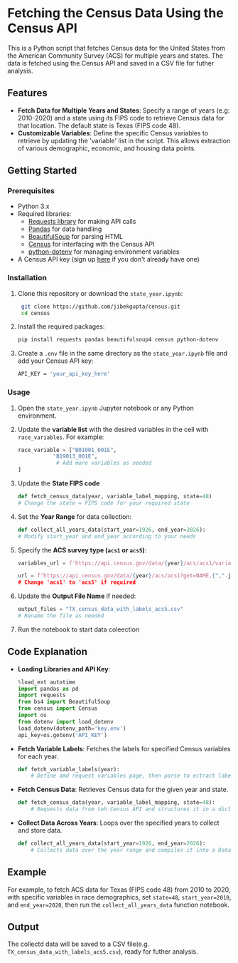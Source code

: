 # Fetching the Census Data Using the Census API
This is a Python script that fetches Census data for the United States from the American Community Survey (ACS) for multiple years and states. The data is fetched using the Census API and saved in a CSV file for futher analysis.

## Features
- **Fetch Data for Multiple Years and States**: Specify a range of years  (e.g: 2010-2020) and a state using its FIPS code to retrieve Census data for that location. The default state is Texas (FIPS code 48).
- **Customizable Variables**: Define the specific Census variables to retrieve by updating the 'variable' list in the script. This allows extraction of various demographic, economic, and housing data points.

## Getting Started

### Prerequisites
- Python 3.x
- Required libraries:
  - [Requests library](https://pypi.org/project/requests/) for making API calls
  - [Pandas](https://pypi.org/project/pandas/) for data handling
  - [BeautifulSoup](https://pypi.org/project/beautifulsoup4/) for parsing HTML
  - [Census](https://pypi.org/project/census/) for interfacing with the Census API
  - [python-dotenv](https://pypi.org/project/python-dotenv/) for managing environment variables
- A Census API key (sign up [here](https://api.census.gov/data/key_signup.html) if you don't already have one)

### Installation
1. Clone this repository or download the ```state_year.ipynb```:
   ```bash
    git clone https://github.com/jibekgupta/census.git
    cd census
    ```
2. Install the required packages:
   ```bash
   pip install requests pandas beautifulsoup4 census python-dotenv
   ```
3. Create a ```.env``` file in the same directory as the ```state_year.ipynb``` file and add your Census API key:
   ```bash
   API_KEY = 'your_api_key_here'
   ```
### Usage
1. Open the ```state_year.ipynb``` Jupyter notebook or any Python environment.

2. Update the **variable list** with the desired variables in the cell with ```race_variables```. For example:
   ```python
   race_variable = ["B01001_001E",
              "B19013_001E",
               # Add more variables as needed
   ]
   ```
   
3. Update the **State FIPS code**
   ```python
   def fetch_census_data(year, variable_label_mapping, state=48)
   # Change the state = FIPS code for your required state
   ```

4. Set the **Year Range** for data collection:
   ```python
   def collect_all_years_data(start_year=1926, end_year=2026):
   # Modify start_year and end_year according to your needs
   ```

5. Specify the **ACS survey type (```acs1``` or ```acs5```)**:
   ```python
   variables_url = f'https://api.census.gov/data/{year}/acs/acs1/variables.html'

   url = f'https://api.census.gov/data/{year}/acs/acs1?get=NAME,{",".join(race_variable)}&for=state:{state}&key={api_key}
   # Change 'acs1' to 'acs5' if required
   ```

6. Update the **Output File Name** if needed:
   ```python
   output_files = "TX_census_data_with_labels_acs5.csv"
   # Rename the file as needed
   ```
7. Run the notebook to start data coleection


## Code Explanation
- **Loading Libraries and API Key**:
  ```python
  %load_ext autotime
  import pandas as pd
  import requests
  from bs4 import BeautifulSoup
  from census import Census
  import os
  from dotenv import load_dotenv
  load_dotenv(dotenv_path='key.env')
  api_key=os.getenv('API_KEY')
  ```
  
- **Fetch Variable Labels**: Fetches the labels for specified Census variables for each year.
  ```python
  def fetch_variable_labels(year):
      # Define amd request variables page, then parse to ectract labels
  ```

- **Fetch Census Data**: Retrieves Census data for the given year and state.
  ```python
  def fetch_census_data(year, variable_label_mapping, state=48):
      # Requests data from teh Census API and structures it in a dictionary
  ```
- **Collect Data Across Years**: Loops over the specified years to collect and store data.
  ```python
  def collect_all_years_data(start_year=1926, end_year=2026):
      # Collects data over the year range and compiles it into a DataFrame
  ```

## Example
For example, to fetch ACS data for Texas (FIPS code 48) from 2010 to 2020, with specific variables in race demographics, set ```state=48```, ```start_year=2010```, and ```end_year=2020```, then run the ```collect_all_years_data``` function notebook.

## Output 
The collectd data will be saved to a CSV file(e.g. ```TX_census_data_with_labels_acs5.csv```), ready for futher analysis.

